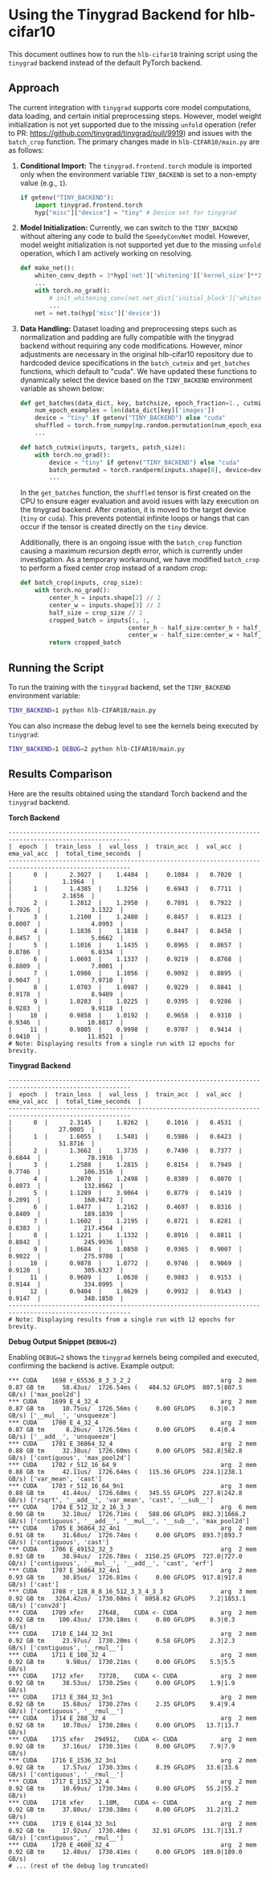 # Using the Tinygrad Backend for hlb-cifar10

This document outlines how to run the `hlb-cifar10` training script using the `tinygrad` backend instead of the default PyTorch backend.

## Approach

The current integration with `tinygrad` supports core model computations, data loading, and certain initial preprocessing steps. However, model weight initialization is not yet supported due to the missing `unfold` operation (refer to PR: https://github.com/tinygrad/tinygrad/pull/9919) and issues with the `batch_crop` function. The primary changes made in `hlb-CIFAR10/main.py` are as follows:

1.  **Conditional Import:** The `tinygrad.frontend.torch` module is imported only when the environment variable `TINY_BACKEND` is set to a non-empty value (e.g., `1`).
    ```python
    if getenv("TINY_BACKEND"):
        import tinygrad.frontend.torch
        hyp["misc"]["device"] = "tiny" # Device set for tinygrad
    ```

2.  **Model Initialization:** Currently, we can switch to the `TINY_BACKEND` without altering any code to build the `SpeedyConvNet` model. However, model weight initialization is not supported yet due to the missing `unfold` operation, which I am actively working on resolving.
    ```python
    def make_net():
        whiten_conv_depth = 3*hyp['net']['whitening']['kernel_size']**2
        ...
        with torch.no_grad():
            # init_whitening_conv(net.net_dict['initial_block']['whiten'],
            ...
        net = net.to(hyp['misc']['device'])
    ```

3.  **Data Handling:**
    Dataset loading and preprocessing steps such as normalization and padding are fully compatible with the tinygrad backend without requiring any code modifications. However, minor adjustments are necessary in the original hlb-cifar10 repository due to hardcoded device specifications in the `batch_cutmix` and `get_batches` functions, which default to "cuda". We have updated these functions to dynamically select the device based on the `TINY_BACKEND` environment variable as shown below:

    ```python
    def get_batches(data_dict, key, batchsize, epoch_fraction=1., cutmix_size=None):
        num_epoch_examples = len(data_dict[key]['images'])
        device = "tiny" if getenv("TINY_BACKEND") else "cuda"
        shuffled = torch.from_numpy(np.random.permutation(num_epoch_examples)).to(device=device)
        ...

    def batch_cutmix(inputs, targets, patch_size):
        with torch.no_grad():
            device = "tiny" if getenv("TINY_BACKEND") else "cuda"
            batch_permuted = torch.randperm(inputs.shape[0], device=device)
            ...
    ```

    In the `get_batches` function, the `shuffled` tensor is first created on the CPU to ensure eager evaluation and avoid issues with lazy execution on the tinygrad backend. After creation, it is moved to the target device (`tiny` or `cuda`). This prevents potential infinite loops or hangs that can occur if the tensor is created directly on the `tiny` device.

    Additionally, there is an ongoing issue with the `batch_crop` function causing a maximum recursion depth error, which is currently under investigation. As a temporary workaround, we have modified `batch_crop` to perform a fixed center crop instead of a random crop:

    ```python
    def batch_crop(inputs, crop_size):
        with torch.no_grad():
            center_h = inputs.shape[2] // 2
            center_w = inputs.shape[3] // 2
            half_size = crop_size // 2
            cropped_batch = inputs[:, :,
                                  center_h - half_size:center_h + half_size,
                                  center_w - half_size:center_w + half_size]
            return cropped_batch
    ```

## Running the Script

To run the training with the `tinygrad` backend, set the `TINY_BACKEND` environment variable:

```bash
TINY_BACKEND=1 python hlb-CIFAR10/main.py
```

You can also increase the debug level to see the kernels being executed by `tinygrad`:

```bash
TINY_BACKEND=1 DEBUG=2 python hlb-CIFAR10/main.py
```

## Results Comparison

Here are the results obtained using the standard Torch backend and the `tinygrad` backend.

**Torch Backend**
```
--------------------------------------------------------------------------------------------------------
|  epoch  |  train_loss  |  val_loss  |  train_acc  |  val_acc  |  ema_val_acc  |  total_time_seconds  |
--------------------------------------------------------------------------------------------------------
|      0  |      2.3027  |    1.4484  |     0.1084  |   0.7020  |               |              1.1964  |
|      1  |      1.4385  |    1.3256  |     0.6943  |   0.7711  |               |              2.1656  |
|      2  |      1.2812  |    1.2950  |     0.7891  |   0.7922  |       0.7926  |              3.1322  |
|      3  |      1.2100  |    1.2480  |     0.8457  |   0.8123  |       0.8007  |              4.0993  |
|      4  |      1.1836  |    1.1818  |     0.8447  |   0.8458  |       0.8457  |              5.0662  |
|      5  |      1.1016  |    1.1435  |     0.8965  |   0.8657  |       0.8786  |              6.0334  |
|      6  |      1.0693  |    1.1337  |     0.9219  |   0.8768  |       0.8809  |              7.0001  |
|      7  |      1.0986  |    1.1056  |     0.9092  |   0.8895  |       0.9047  |              7.9710  |
|      8  |      1.0703  |    1.0987  |     0.9229  |   0.8841  |       0.9178  |              8.9409  |
|      9  |      1.0283  |    1.0225  |     0.9395  |   0.9286  |       0.9283  |              9.9118  |
|     10  |      0.9858  |    1.0192  |     0.9658  |   0.9310  |       0.9346  |             10.8817  |
|     11  |      0.9805  |    0.9998  |     0.9707  |   0.9414  |       0.9410  |             11.8521  |
# Note: Displaying results from a single run with 12 epochs for brevity.
```

**Tinygrad Backend**
```
--------------------------------------------------------------------------------------------------------
|  epoch  |  train_loss  |  val_loss  |  train_acc  |  val_acc  |  ema_val_acc  |  total_time_seconds  |
--------------------------------------------------------------------------------------------------------
|      0  |      2.3145  |    1.8262  |     0.1016  |   0.4531  |               |             27.0005  |
|      1  |      1.6055  |    1.5401  |     0.5986  |   0.6423  |               |             51.8716  |
|      2  |      1.3662  |    1.3735  |     0.7490  |   0.7377  |       0.6844  |             78.1916  |
|      3  |      1.2588  |    1.2815  |     0.8154  |   0.7949  |       0.7746  |            106.3516  |
|      4  |      1.2070  |    1.2498  |     0.8389  |   0.8070  |       0.8073  |            132.8662  |
|      5  |      1.1289  |    3.9064  |     0.8779  |   0.1419  |       0.2091  |            160.9472  |
|      6  |      1.8477  |    1.2162  |     0.4697  |   0.8316  |       0.8409  |            189.1839  |
|      7  |      1.1602  |    1.2195  |     0.8721  |   0.8281  |       0.8383  |            217.4564  |
|      8  |      1.1221  |    1.1332  |     0.8916  |   0.8811  |       0.8842  |            245.9936  |
|      9  |      1.0684  |    1.0850  |     0.9365  |   0.9007  |       0.9022  |            275.9708  |
|     10  |      0.9878  |    1.0772  |     0.9746  |   0.9069  |       0.9120  |            305.6327  |
|     11  |      0.9609  |    1.0630  |     0.9883  |   0.9153  |       0.9144  |            334.0995  |
|     12  |      0.9404  |    1.0629  |     0.9932  |   0.9143  |       0.9147  |            340.1850  |
--------------------------------------------------------------------------------------------------------
# Note: Displaying results from a single run with 12 epochs for brevity.
```

**Debug Output Snippet (`DEBUG=2`)**

Enabling `DEBUG=2` shows the `tinygrad` kernels being compiled and executed, confirming the backend is active. Example output:
```
*** CUDA    1698 r_65536_8_3_3_2_2                         arg  2 mem  0.87 GB tm     58.43us/  1726.54ms (   484.52 GFLOPS  807.5|807.5   GB/s) ['max_pool2d']
*** CUDA    1699 E_4_32_4                                  arg  2 mem  0.87 GB tm     10.75us/  1726.56ms (     0.00 GFLOPS    0.3|0.3     GB/s) ['__mul__', 'unsqueeze']
*** CUDA    1700 E_4_32_4                                  arg  2 mem  0.87 GB tm      8.26us/  1726.56ms (     0.00 GFLOPS    0.4|0.4     GB/s) ['__add__', 'unsqueeze']
*** CUDA    1701 E_36864_32_4                              arg  2 mem  0.88 GB tm     32.38us/  1726.60ms (     0.00 GFLOPS  582.8|582.8   GB/s) ['contiguous', 'max_pool2d']
*** CUDA    1702 r_512_16_64_9                             arg  2 mem  0.88 GB tm     42.11us/  1726.64ms (   115.36 GFLOPS  224.1|238.1   GB/s) ['var_mean', 'cast']
*** CUDA    1703 r_512_16_64_9n1                           arg  3 mem  0.88 GB tm     41.44us/  1726.68ms (   345.55 GFLOPS  227.8|242.8   GB/s) ['rsqrt', '__add__', 'var_mean', 'cast', '__sub__']
*** CUDA    1704 E_512_32_2_16_3_3                         arg  6 mem  0.90 GB tm     32.10us/  1726.71ms (   588.06 GFLOPS  882.3|1666.2  GB/s) ['contiguous', '__add__', '__mul__', '__sub__', 'max_pool2d']
*** CUDA    1705 E_36864_32_4n1                            arg  2 mem  0.91 GB tm     31.68us/  1726.74ms (     0.00 GFLOPS  893.7|893.7   GB/s) ['contiguous', 'cast']
*** CUDA    1706 E_49152_32_3                              arg  2 mem  0.93 GB tm     38.94us/  1726.78ms (  3150.25 GFLOPS  727.0|727.0   GB/s) ['contiguous', '__mul__', '__add__', 'cast', 'erf']
*** CUDA    1707 E_36864_32_4n1                            arg  2 mem  0.93 GB tm     30.85us/  1726.81ms (     0.00 GFLOPS  917.8|917.8   GB/s) ['cast']
*** CUDA    1708 r_128_8_8_16_512_3_3_4_3_3                arg  3 mem  0.92 GB tm   3264.42us/  1730.08ms (  8058.62 GFLOPS    7.2|1853.1  GB/s) ['conv2d']
*** CUDA    1709 xfer    27648,    CUDA <- CUDA            arg  2 mem  0.92 GB tm    100.43us/  1730.18ms (     0.00 GFLOPS    0.3|0.3     GB/s)
*** CUDA    1710 E_144_32_3n1                              arg  2 mem  0.92 GB tm     23.97us/  1730.20ms (     0.58 GFLOPS    2.3|2.3     GB/s) ['contiguous', '__rmul__']
*** CUDA    1711 E_108_32_4                                arg  2 mem  0.92 GB tm      9.98us/  1730.21ms (     0.00 GFLOPS    5.5|5.5     GB/s)
*** CUDA    1712 xfer    73728,    CUDA <- CUDA            arg  2 mem  0.92 GB tm     38.53us/  1730.25ms (     0.00 GFLOPS    1.9|1.9     GB/s)
*** CUDA    1713 E_384_32_3n1                              arg  2 mem  0.92 GB tm     15.68us/  1730.27ms (     2.35 GFLOPS    9.4|9.4     GB/s) ['contiguous', '__rmul__']
*** CUDA    1714 E_288_32_4                                arg  2 mem  0.92 GB tm     10.78us/  1730.28ms (     0.00 GFLOPS   13.7|13.7    GB/s)
*** CUDA    1715 xfer   294912,    CUDA <- CUDA            arg  2 mem  0.92 GB tm     37.16us/  1730.31ms (     0.00 GFLOPS    7.9|7.9     GB/s)
*** CUDA    1716 E_1536_32_3n1                             arg  2 mem  0.92 GB tm     17.57us/  1730.33ms (     8.39 GFLOPS   33.6|33.6    GB/s) ['contiguous', '__rmul__']
*** CUDA    1717 E_1152_32_4                               arg  2 mem  0.92 GB tm     10.69us/  1730.34ms (     0.00 GFLOPS   55.2|55.2    GB/s)
*** CUDA    1718 xfer    1.18M,    CUDA <- CUDA            arg  2 mem  0.92 GB tm     37.80us/  1730.38ms (     0.00 GFLOPS   31.2|31.2    GB/s)
*** CUDA    1719 E_6144_32_3n1                             arg  2 mem  0.92 GB tm     17.92us/  1730.40ms (    32.91 GFLOPS  131.7|131.7   GB/s) ['contiguous', '__rmul__']
*** CUDA    1720 E_4608_32_4                               arg  2 mem  0.92 GB tm     12.48us/  1730.41ms (     0.00 GFLOPS  189.0|189.0   GB/s)
# ... (rest of the debug log truncated)
```
